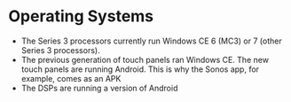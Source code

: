 # Operating Systems #

- The Series 3 processors currently run Windows CE 6 (MC3) or 7 (other Series 3 processors).
- The previous generation of touch panels ran Windows CE. The new touch panels are running Android. This is why the Sonos app, for example, comes as an APK
- The DSPs are running a version of Android

